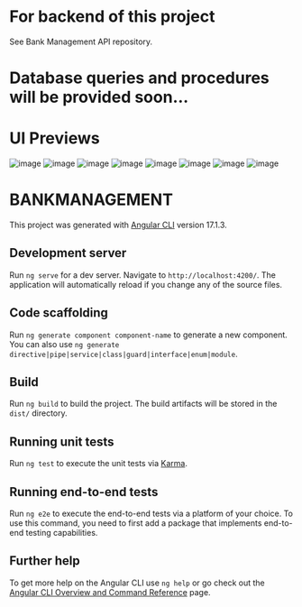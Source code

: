 # For backend of this project 
See Bank Management API repository.
# Database queries and procedures will be provided soon...

# UI Previews
![image](https://github.com/yash-hu/Bank-management-frontend/assets/127395005/40cdb50e-a143-4bdd-ab6c-9431d879d9f6)
![image](https://github.com/yash-hu/Bank-management-frontend/assets/127395005/d131fe00-7de6-4a5e-9a32-0a5ca6930891)
![image](https://github.com/yash-hu/Bank-management-frontend/assets/127395005/2f368abf-b967-47ed-bca8-3fefa2a760bb)
![image](https://github.com/yash-hu/Bank-management-frontend/assets/127395005/1715eecc-dbed-4c58-b9d6-0403419aa742)
![image](https://github.com/yash-hu/Bank-management-frontend/assets/127395005/87d365f6-3d6e-4cc5-a795-af4c6be57256)
![image](https://github.com/yash-hu/Bank-management-frontend/assets/127395005/fe2048d5-b38c-4cdc-9cfc-4790493011ea)
![image](https://github.com/yash-hu/Bank-management-frontend/assets/127395005/caeffb71-5c0a-4406-84ef-cc1b21865441)
![image](https://github.com/yash-hu/Bank-management-frontend/assets/127395005/301a25d0-feb4-44ab-9085-d0d5a8e0875a)





# BANKMANAGEMENT

This project was generated with [Angular CLI](https://github.com/angular/angular-cli) version 17.1.3.

## Development server

Run `ng serve` for a dev server. Navigate to `http://localhost:4200/`. The application will automatically reload if you change any of the source files.

## Code scaffolding

Run `ng generate component component-name` to generate a new component. You can also use `ng generate directive|pipe|service|class|guard|interface|enum|module`.

## Build

Run `ng build` to build the project. The build artifacts will be stored in the `dist/` directory.

## Running unit tests

Run `ng test` to execute the unit tests via [Karma](https://karma-runner.github.io).

## Running end-to-end tests

Run `ng e2e` to execute the end-to-end tests via a platform of your choice. To use this command, you need to first add a package that implements end-to-end testing capabilities.

## Further help

To get more help on the Angular CLI use `ng help` or go check out the [Angular CLI Overview and Command Reference](https://angular.io/cli) page.
